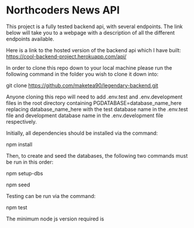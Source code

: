 # Northcoders News API

This project is a fully tested backend api, with several endpoints. The link below will take you to a webpage with a description of all the different endpoints available.

Here is a link to the hosted version of the backend api which I have built: https://cool-backend-project.herokuapp.com/api/

In order to clone this repo down to your local machine please run the following command in the folder you wish to clone it down into:

git clone https://github.com/maketea90/legendary-backend.git

Anyone cloning this repo will need to add .env.test and .env.development files in the root directory containing PGDATABASE=database_name_here replacing database_name_here with the test database name in the .env.test file and development database name in the .env.development file respectively.

Initially, all dependencies should be installed via the command:

npm install

Then, to create and seed the databases, the following two commands must be run in this order:

npm setup-dbs

npm seed

Testing can be run via the command:

npm test

The minimum node js version required is 